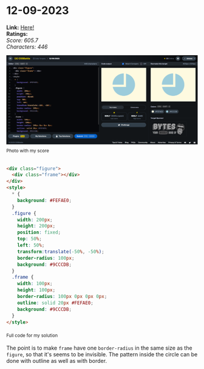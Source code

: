 # 12-09-2023

**Link:** [Here!](https://cssbattle.dev/play/97lYDZ08hstqexDs9HeT)
<br>
**Ratings:**
<br>
*Score: 605.7*
<br>
*Characters: 446*

![12-09-2023](/daily-targets/09-2023/12-09-2023/12-09-2023-solution.png)
<sub>Photo with my score</sub>
<br>
<br>

```html
<div class="figure">
  <div class="frame"></div>
</div>
<style>
  * {
    background: #FEFAE0;
  }
  .figure {
    width: 200px;
    height: 200px;
    position: fixed;
    top: 50%;
    left: 50%;
    transform:translate(-50%, -50%);
    border-radius: 100px;
    background: #9CCCDB;
  }
  .frame {
    width: 100px;
    height: 100px;
    border-radius: 100px 0px 0px 0px;
    outline: solid 20px #FEFAE0;
    background: #9CCCDB;
  }
</style>

```
<sub>Full code for my solution</sub>
<br>
<br>
The point is to make `frame` have one `border-radius` in the same size as the `figure`, so that it's seems to be invisible. The pattern inside the circle can be done with outline as well as with border.